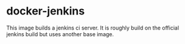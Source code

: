 # docker-jenkins

This image builds a jenkins ci server. It is roughly build on the official jenkins build but uses another base image.
